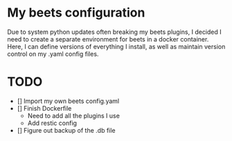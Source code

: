 # My beets configuration
Due to system python updates often breaking my beets plugins, I decided I need to create a separate environment for beets in a docker container. Here, I can define versions of everything I install, as well as maintain version control on my .yaml config files. 

# TODO
- [] Import my own beets config.yaml
- [] Finish Dockerfile 
  - Need to add all the plugins I use
  - Add restic config
- [] Figure out backup of the .db file
